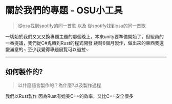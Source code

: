 # 關於我們的專題 - OSU小工具  
> 從osu找到spotify的同一首歌 以及 從spotify找到osu的同一首歌  
  
一切始於我們又又又換專題主題的那個晚上，本來unity要準備開始了，但組員的一番提議，我們從C#鬼轉到Rust的程式開發
耗時6個月製作，做出來的東西我還蠻滿意的~ 至少我覺得專題展覽可以過拉~
  
---
  
## 如何製作的?
> 以什麼語言製作的？為什麼?以及製作過程
  
 我們以Rust製作
 因為Rust有媲美C++的效率，又比C++安全很多

